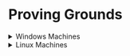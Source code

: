# Proving Grounds

<details>

<summary>Windows Machines</summary>

* [x] [HelpDesk](https://lojique.gitbook.io/proving-grounds-1/v/helpdesk/)
* [x] Squid
* [x] [Slort](https://lojique.gitbook.io/proving-grounds-1/v/slort/)
* [ ] AuthBy
* [x] [UT99](https://lojique.gitbook.io/proving-grounds-1/v/ut99/)
* [x] [MeatHead](https://lojique.gitbook.io/proving-grounds-1/v/meathead/)
* [x] Jacko
* [ ] Medjed
* [x] [Algeron](https://lojique.gitbook.io/proving-grounds-1/v/algernon-1/)
* [x] [Hutch](https://lojique.gitbook.io/proving-grounds-1/v/hutch/)
* [x] [Heist](https://lojique.gitbook.io/proving-grounds-1/v/heist/)
* [x] [Shenzi](https://lojique.gitbook.io/proving-grounds-1/v/shenzi/)
* [ ] DVR4
* [x] [Internal](https://lojique.gitbook.io/windows/v/internal/)
* [ ] Craft
* [x] [Vault](https://lojique.gitbook.io/proving-grounds-1/v/vault/)
* [ ] BillyBoss

</details>

<details>

<summary>Linux Machines</summary>

* [x] [ClamAV](https://lojique.gitbook.io/proving-grounds-1/v/clamav/)
* [ ] Tico
* [ ] Fail
* [ ] Nibbles
* [ ] Banzai
* [ ] Hunit
* [x] [Zino](https://lojique.gitbook.io/proving-grounds-1/v/zino/)
* [ ] Peppo
* [ ] Dibble
* [ ] Hetemit
* [ ] Sybaris
* [ ] ZenPhoto
* [ ] Readys
* [ ] Nukem
* [x] [Walla](https://lojique.gitbook.io/proving-grounds-1/v/walla/)
* [ ] Pelican
* [x] [Snookums](https://lojique.gitbook.io/proving-grounds-1/v/snookums/)
* [x] [Exfiltrated](https://lojique.gitbook.io/proving-grounds-1/v/exfiltrated/)
* [x] [Twiggy](https://lojique.gitbook.io/proving-grounds-1/v/twiggy/)
* [x] [Bratarina](https://lojique.gitbook.io/proving-grounds-1/v/bratarina/)
* [ ] BlackGate
* [ ] Sirol

</details>
